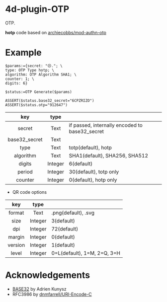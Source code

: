 # 4d-plugin-OTP
OTP.

**hotp** code based on [archiecobbs/mod-authn-otp](https://github.com/archiecobbs/mod-authn-otp/tree/master)

# Example

```4d
$params:={secret: "😣."; \
type: OTP Type hotp; \
algorithm: OTP Algorithm SHA1; \
counter: 1; \
digits: 6}

$status:=OTP Generate($params)

ASSERT($status.base32_secret="6CPZRIZO")
ASSERT($status.otp="912647")
```

|key|type||
|:-:|:-:|:-|
|secret|Text|if passed, internally encoded to base32_secret|
|base32_secret|Text||
|type|Text|totp(default), hotp|
|algorithm|Text|SHA1(default), SHA256, SHA512|
|digits|Integer|6(default)|
|period|Integer|30(default), totp only|
|counter|Integer|0(default), hotp only|

* QR code options

|key|type||
|:-:|:-:|:-|
|format|Text|.png(default), .svg|
|size|Integer|3(default)|
|dpi|Integer|72(default)|
|margin|Integer|0(default)|
|version|Integer|1(default)|
|level|Integer|0=L(default), 1=M, 2=Q, 3=H|

# Acknowledgements

* [BASE32](https://github.com/mjg59/tpmtotp/blob/master/base32.h) by Adrien Kunysz
* RFC3986 by [dnmfarrell/URI-Encode-C](https://github.com/dnmfarrell/URI-Encode-C) 
